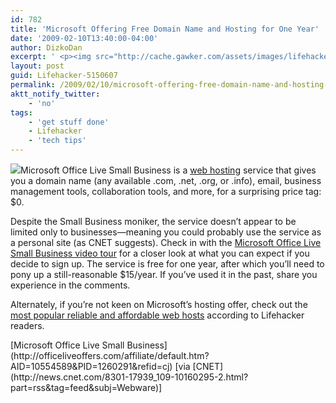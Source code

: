 ```yaml
---
id: 782
title: 'Microsoft Offering Free Domain Name and Hosting for One Year'
date: '2009-02-10T13:40:00-04:00'
author: DizkoDan
excerpt: ' <p><img src="http://cache.gawker.com/assets/images/lifehacker/2009/02/molsb.png" width="350" height="307" />Microsoft Office Live Small Business is a <a class="autolink" title="Click here to read more posts tagged WEB HOSTING" href="http://lifehacker.com/tag/web-hosting/">web hosting</a> service that gives you a domain name (any available .com, .net, .org, or .info), email, business management tools, collaboration tools, and more, for a surprising price tag: $0.</p> <p>Despite the Small Business moniker, the service doesn''t appear to be limited only to businesses&mdash;meaning you could probably use the service as a personal site (as CNET suggests). Check in with the <a href="http://officeliveoffers.com/demos/smallbusiness/intro/default.htm?nav=0&amp;subnav=0">Microsoft Office Live Small Business video tour</a> for a closer look at what you can expect if you decide to sign up. The service is free for one year, after which you''ll need to pony up a still-reasonable $15/year. If you''ve used it in the past, share you experience in the comments.</p> <p>Alternately, if you''re not keen on Microsoft''s hosting offer, check out the <a href="http://lifehacker.com/5124856/most-popular-reliable-and-affordable-web-hosts">most popular reliable and affordable web hosts</a> according to Lifehacker readers.</p> <div class="related"><a href="http://officeliveoffers.com/affiliate/default.htm?AID=10554589&amp;PID=1260291&amp;refid=cj">Microsoft Office Live Small Business</a> [via <a href="http://news.cnet.com/8301-17939_109-10160295-2.html?part=rss&amp;tag=feed&amp;subj=Webware">CNET</a>]</div> '
layout: post
guid: Lifehacker-5150607
permalink: /2009/02/10/microsoft-offering-free-domain-name-and-hosting-for-one-year/
aktt_notify_twitter:
    - 'no'
tags:
    - 'get stuff done'
    - Lifehacker
    - 'tech tips'
---
```


![](http://cache.gawker.com/assets/images/lifehacker/2009/02/molsb.png)Microsoft Office Live Small Business is a [web hosting](http://lifehacker.com/tag/web-hosting/ "Click here to read more posts tagged WEB HOSTING") service that gives you a domain name (any available .com, .net, .org, or .info), email, business management tools, collaboration tools, and more, for a surprising price tag: $0.

Despite the Small Business moniker, the service doesn’t appear to be limited only to businesses—meaning you could probably use the service as a personal site (as CNET suggests). Check in with the [Microsoft Office Live Small Business video tour](http://officeliveoffers.com/demos/smallbusiness/intro/default.htm?nav=0&subnav=0) for a closer look at what you can expect if you decide to sign up. The service is free for one year, after which you’ll need to pony up a still-reasonable $15/year. If you’ve used it in the past, share you experience in the comments.

Alternately, if you’re not keen on Microsoft’s hosting offer, check out the [most popular reliable and affordable web hosts](http://lifehacker.com/5124856/most-popular-reliable-and-affordable-web-hosts) according to Lifehacker readers.

<div class="related">[Microsoft Office Live Small Business](http://officeliveoffers.com/affiliate/default.htm?AID=10554589&PID=1260291&refid=cj) [via [CNET](http://news.cnet.com/8301-17939_109-10160295-2.html?part=rss&tag=feed&subj=Webware)]</div>